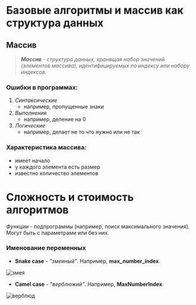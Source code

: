 # Базовые алгоритмы и массив как структура данных #

## Массив ##
>*__Массив__ - структура данных, хранящая набор значений (элементов массива), идентифицируемых по индексу или набору индексов.*

### Ошибки в программах:
1. *Синтаксические*
    * например, пропущенные знаки
2. *Выполнения*
    * например, деление на 0
3. *Логические*
    * например, делает не то что нужно или не так


### Характеристика массива:
* имеет начало
* у каждого элемента есть размер
* известно количество элементов


# Сложность и стоимость алгоритмов #

*Функции* - подпрограммы (например, поиск максимального значения). Могут быть с параметрами или без них.

### Именование переменных

* __Snake case__ - *"змеиный"*. Например, **max_number_index**.

![змея](566.jpg)

* __Camel case__ - *"верблюжий"*. Например, **MaxNumberIndex**.

![верблюд](422.jpg)